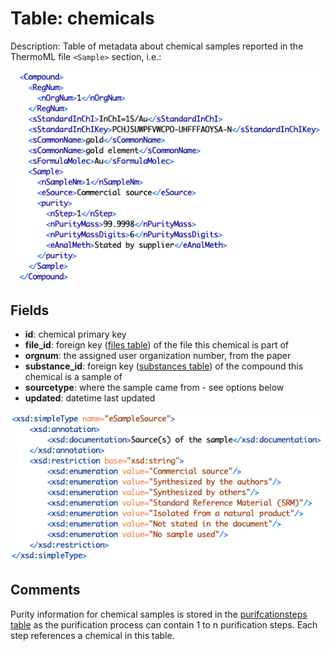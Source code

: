 # Table: chemicals

Description: Table of metadata about chemical samples reported in the ThermoML file `<Sample>` section, i.e.:

![Compound Section](../images/compound.png)

## Fields
* **id**: chemical primary key
* **file_id**: foreign key ([files table](table_files.md)) of the file this chemical is part of
* **orgnum**: the assigned user organization number, from the paper
* **substance_id**: foreign key ([substances table](table_substances.md)) of the compound this chemical is a sample of
* **sourcetype**: where the sample came from - see options below
* **updated**: datetime last updated

![eSampleSource Element](../images/thermoml_esamplesource.png)

## Comments
Purity information for chemical samples is stored in the [purifcationsteps table](table_purifcationsteps.md) as the 
purification process can contain 1 to n purification steps.  Each step references a chemical in this table.